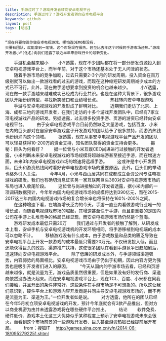 ```yaml
---
title: 手游过时了？游戏开发者转向安卓电视平台
description: 手游过时了？游戏开发者转向安卓电视平台
keywords: github
layout: post
tags: [动态]
---
```


	“现在只要你说你做安卓电视游戏，哪怕连DEMO都没有，
	只要有团队，就能拿到一笔钱。这个市场现在很热，甚至比去年这个时候的手游市场还热。”游戏开发者小Y(化名)向我们透露了最近半年来游戏行业的最新变化。
　　手游机会越来越小
　　小Y透露，现在不少团队都在将一部分研发资源投入到安卓电视游戏平台上，而半年前，对于这个市场还基本处于无人问津的状态。
　　随着手游市场的竞争加剧，过去只需要2-3个月的研发周期，投入资金在百万级别就可以做出一款游戏看的过去的游戏，而现在这种缩短研发周期减少成本的方式已不可行。此外，现在做手游想要拿到投资的机会也越来越少。
　　小Y透露，现在做一款手游越来越难成功已经成为行业共识。也是在这种大背景下，很多游戏团队开始纷纷转型，寻找新突破口和业绩增长点。
　　热钱转向安卓电视游戏
　　手游与安卓电视游戏的开发形成了鲜明对比。
　　近期我们走访了北京、上海、成都三地的游戏开发者，在我们走访的十多个游戏开发团队中，已经有7家立项电视游戏产品的研发。另据透露，过去很多投资手游、页游的游资已经转向安卓电视平台。
　　由于安卓电视游戏平台目前仍然缺乏大量游戏，包括百度、小米在内的巨头都对在自家安卓游戏盒子开发游戏的团队给予了很多扶持，而游资热钱也纷纷涌向这个领域。
　　据透露，现在从事安卓电视游戏平台产品开发的团队可以轻易获得10-200万的资金支持，知名团队获得的资金支持会更多。
　　揭秘：巨头为何看好？
　　据一位曾与小米互娱CEO尚进进行过接触的开发者透露，小米判断未来安卓电视游戏的市场规模将超越端游甚至接近手游，而在增速方面，未来3年内安卓电视游戏市场的增速将远超手游。
　　这或许是中小开发团队、巨头和游资热钱同时看好安卓电视游戏市场的重要原因。此外，巨头们的举动也格外引人关注。
　　今年4月，小米与西山居共同在成都成立合资公司专注电视游戏的研发。我们也有确切消息证实另一家互联网巨头360对安卓电视游戏市场的布局也进入收尾阶段。
　　这位曾与尚进接触过的开发者透露，据小米内部的一项调研数据预计，今年年内国内电视游戏市场的规模将达到390亿元，而在2015-2017这三年内国内电视游戏市场的复合增长率也将保持在160%-200%之间。
　　在这种增速下看，在端游增长乏力的今天，手游一直业内看做游戏行业唯一的增长点，而随着电视游戏市场的崛起，其增速甚至快于手游，而且更重要的是国内公司在手游上扎堆竞争的格局已经显现，而安卓电视游戏市场仍然是个蓝海。
　　游戏研发成本最低只需20万
　　我们通过与开发者的接触了解到，从研发成本上看，安卓手机与安卓电视游戏机的开发环境相同，将手游移植到电视端的成本可以忽略不计。
　　移植游戏没有什么成本，由于游戏数量和品类的匮乏导致在安卓电视平台上开发一款游戏的成本最低只需要20万元。不仅研发投入低，而且还能获得巨头的政策、渠道推广扶持，这使很多团队在看到手游竞争日趋加剧后，迅速转向安卓电视游戏平台。
　　除了低廉的研发成本外，与手游领域渠道强势，内容弱势的局面相比，安卓电视游戏市场由于仍出于初期，因此内容方更为强势也是吸引开发者们进入的原因。
　　“今天从国内的手游市场去看，已经和页游越来越像，就是流量为王，游戏品质虽然很重要，但是如果没有好的发行商、渠道商依然没办法火起来。而在安卓电视游戏平台上，现在TCL、百度、小米都在同我们接触，并且开出的条件非常好，这些条件在手游市场是不可想象的。所以这让我们意识到，硬件平台上和游戏内容开发商是共同主导安卓电视游戏市场的，而不再是流量为王、渠道为王。”一位开发者如是说。
　　对方透露，他所在的团队已经在今年5月初立项安卓电视游戏的开发，预计今年底就会有3款产品推出，但对方以商业机密为由并未透露游戏将在哪些硬件平台推出。
　　结论
　　软件免费、硬件低价、游戏本土化这三大优势似乎某种程度上预示了安卓电视游戏未来会很火，而看到这个市场前景的一些游戏开发者、巨头甚至游资热钱已经提前展开布局。
　　from：搜狐IT
　<a href="http://games.sina.com.cn/y/n/2014-06-18/0952792251.shtml">http://games.sina.com.cn/y/n/2014-06-18/0952792251.shtml</a>
